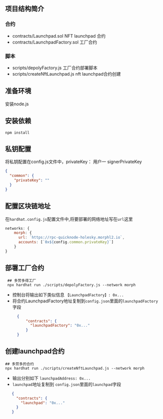 ## 项目结构简介
### 合约
- contracts/Launchpad.sol  NFT launchpad 合约
- contracts/LaunchpadFactory.sol  工厂合约
### 脚本
- scripts/depolyFactory.js   工厂合约部署脚本
- scripts/createNftLaunchpad.js  nft launchpad合约创建

## 准备环境
安装node.js

## 安装依赖
```shell
npm install
```
## 私钥配置
将私钥配置在config.js文件中，privateKey： 用户一   signerPrivateKey
```json
{
  "common": {
    "privateKey": ""
  }
}
```

## 配置区块链地址
在`hardhat.config.js`配置文件中,将要部署的网络地址写在`url`这里
```js
networks: {
    morph: {
      url: `https://rpc-quicknode-holesky.morphl2.io`,
      accounts: [`0x${config.common.privateKey}`]
    }
}
```

## 部署工厂合约
```shell
 ## 多劳多得工厂
 npx hardhat run ./scripts/depolyFactory.js --network morph
```
- 控制台将输出如下类似信息
    `【LaunchpadFactory】: 0x...`
- 将合约LaunchpadFactory地址复制到`config.json`里面的`launchpadFactory`字段
    ```json
      {
          "contracts": {
            "launchpadFactory": "0x..."
          }
      }
    ```


## 创建launchpad合约
```shell
## 多劳多的合约
npx hardhat run ./scripts/createNftLaunchpad.js --network morph
```
- 输出分别如下
  `launchpadAddress: 0x...`
- `launchpad`地址复制到 `config.json`里面的`launchpad`字段
 ```json
    {
      "contracts": {
        "launchpad": "0x..."
      }
    }
```